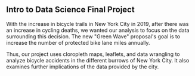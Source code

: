 ## Intro to Data Science Final Project
With the increase in bicycle trails in New York City in 2019, after there was an increase in cycling deaths, we wanted our analysis to focus on the data surrounding this decision. The new "Green Wave" proposal's goal is to increase the number of protected bike lane miles annually. 

Thus, our project uses cloropleth maps, leaflets, and data wrangling to analyze bicycle accidents in the different burrows of New York City. It also examines further implications of the data provided by the city. 


